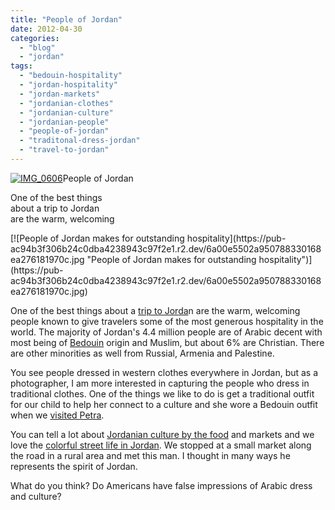 ```yaml
---
title: "People of Jordan"
date: 2012-04-30
categories: 
  - "blog"
  - "jordan"
tags: 
  - "bedouin-hospitality"
  - "jordan-hospitality"
  - "jordan-markets"
  - "jordanian-clothes"
  - "jordanian-culture"
  - "jordanian-people"
  - "people-of-jordan"
  - "traditonal-dress-jordan"
  - "travel-to-jordan"
---
```


[![IMG_0606](https://pub-ac94b3f306b24c0dba4238943c97f2e1.r2.dev/6a00e5502a950788330168ea2760f0970c.jpg "IMG_0606")](https://pub-ac94b3f306b24c0dba4238943c97f2e1.r2.dev/6a00e5502a950788330168ea2760f0970c.jpg)People of Jordan

One of the best things  
about a trip to Jordan  
are the warm, welcoming

<!--more--> [![People of Jordan makes for outstanding hospitality](https://pub-ac94b3f306b24c0dba4238943c97f2e1.r2.dev/6a00e5502a950788330168ea276181970c.jpg "People of Jordan makes for outstanding hospitality")](https://pub-ac94b3f306b24c0dba4238943c97f2e1.r2.dev/6a00e5502a950788330168ea276181970c.jpg)  
  
  
One of the best things about a [trip to Jorda](http://soultravelers3new.local/2011/05/jordan-family-travel-is-it-safe.html "trip to Jordan")n are the warm, welcoming people known to give travelers some of the most generous hospitality in the world. The majority of Jordan's 4.4 million people are of Arabic decent with most being of [Bedouin](http://soultravelers3new.local/2012/02/bedouins-in-jordan.html "Bedouin") origin and Muslim, but about 6% are Christian. There are other minorities as well from Russial, Armenia and Palestine.  
  
You see people dressed in western clothes everywhere in Jordan, but as a photographer, I am more interested in capturing the people who dress in traditional clothes. One of the things we like to do is get a traditional outfit for our child to help her connect to a culture and she wore a Bedouin outfit when we [visited Petra](http://soultravelers3new.local/2011/06/family-vacation-petra-wow-.html "Visiting Petra with kids").  
  
You can tell a lot about [Jordanian culture by the food](http://soultravelers3new.local/2012/03/jordan-means-delicious-food.html "Jordanian food") and markets and we love the [colorful street life in Jordan](http://soultravelers3new.local/2012/04/colorful-street-life-jordan.html "colorful street life in Jordan"). We stopped at a small market along the road in a rural area and met this man. I thought in many ways he represents the spirit of Jordan.  
  
What do you think? Do Americans have false impressions of Arabic dress and culture?
